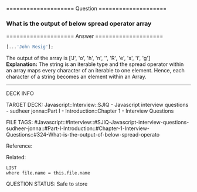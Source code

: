 ==================== Question ====================  

### What is the output of below spread operator array  

==================== Answer ====================  

```javascript
[...'John Resig'];
```

The output of the array is ['J', 'o', 'h', 'n', '', 'R', 'e', 's', 'i', 'g']  
**Explanation:** The string is an iterable type and the spread operator within
an array maps every character of an iterable to one element. Hence, each
character of a string becomes an element within an Array.

---

DECK INFO

TARGET DECK: Javascript::Interview::SJIQ - Javascript interview questions -
sudheer jonna::Part I - Introduction::Chapter 1 - Interview Questions

FILE TAGS:
#Javascript::#Interview::#SJIQ-Javascript-interview-questions-sudheer-jonna::#Part-I-Introduction::#Chapter-1-Interview-Questions::#324-What-is-the-output-of-below-spread-operato

Reference:

Related:

```dataview
LIST
where file.name = this.file.name
```

QUESTION STATUS: Safe to store

